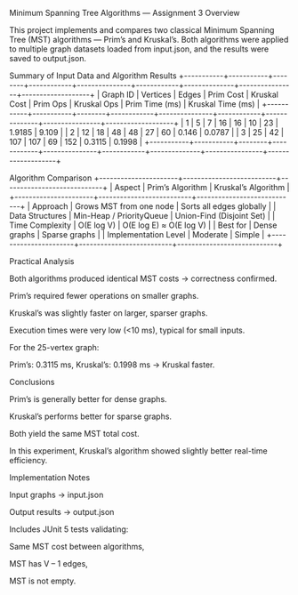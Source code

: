 Minimum Spanning Tree Algorithms — Assignment 3
Overview

This project implements and compares two classical Minimum Spanning Tree (MST) algorithms — Prim’s and Kruskal’s.
Both algorithms were applied to multiple graph datasets loaded from input.json, and the results were saved to output.json.

Summary of Input Data and Algorithm Results
+-----------+-----------+--------+------------+---------------+------------+--------------+----------------+-------------------+
| Graph ID  | Vertices  | Edges  | Prim Cost  | Kruskal Cost  | Prim Ops   | Kruskal Ops  | Prim Time (ms) | Kruskal Time (ms) |
+-----------+-----------+--------+------------+---------------+------------+--------------+----------------+-------------------+
| 1         | 5         | 7      | 16         | 16            | 10         | 23           | 1.9185         | 9.109             |
| 2         | 12        | 18     | 48         | 48            | 27         | 60           | 0.146          | 0.0787            |
| 3         | 25        | 42     | 107        | 107           | 69         | 152          | 0.3115         | 0.1998            |
+-----------+-----------+--------+------------+---------------+------------+--------------+----------------+-------------------+

Algorithm Comparison
+----------------------+--------------------------+----------------------------+
| Aspect               | Prim’s Algorithm         | Kruskal’s Algorithm        |
+----------------------+--------------------------+----------------------------+
| Approach             | Grows MST from one node  | Sorts all edges globally   |
| Data Structures      | Min-Heap / PriorityQueue | Union-Find (Disjoint Set)  |
| Time Complexity      | O(E log V)               | O(E log E) ≈ O(E log V)    |
| Best for             | Dense graphs             | Sparse graphs              |
| Implementation Level | Moderate                 | Simple                     |
+----------------------+--------------------------+----------------------------+

Practical Analysis

Both algorithms produced identical MST costs → correctness confirmed.

Prim’s required fewer operations on smaller graphs.

Kruskal’s was slightly faster on larger, sparser graphs.

Execution times were very low (<10 ms), typical for small inputs.

For the 25-vertex graph:

Prim’s: 0.3115 ms, Kruskal’s: 0.1998 ms → Kruskal faster.

Conclusions

Prim’s is generally better for dense graphs.

Kruskal’s performs better for sparse graphs.

Both yield the same MST total cost.

In this experiment, Kruskal’s algorithm showed slightly better real-time efficiency.

Implementation Notes

Input graphs → input.json

Output results → output.json

Includes JUnit 5 tests validating:

Same MST cost between algorithms,

MST has V – 1 edges,

MST is not empty.
